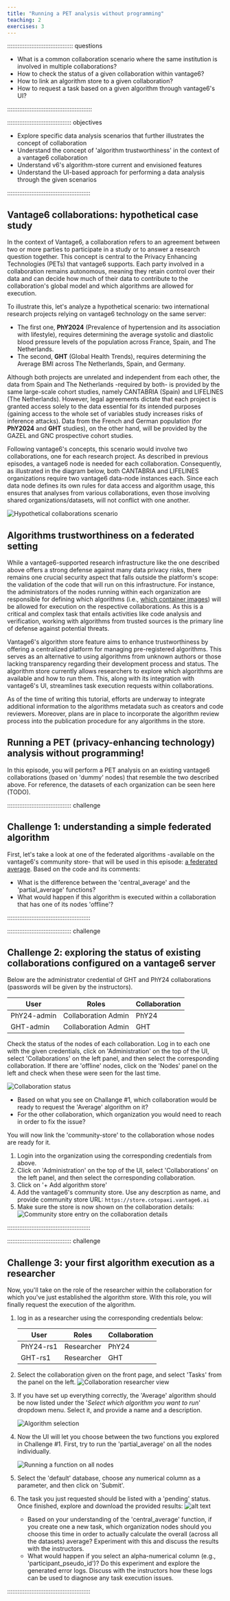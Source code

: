 ```yaml
---
title: "Running a PET analysis without programming"
teaching: 2
exercises: 3
---
```


:::::::::::::::::::::::::::::::::::::: questions
- What is a common collaboration scenario where the same institution is involved in multiple collaborations?
- How to check the status of a given collaboration within vantage6?
- How to link an algorithm store to a given collaboration?
- How to request a task based on a given algorithm through vantage6's UI?

:::::::::::::::::::::::::::::::::::::::::::::::::

::::::::::::::::::::::::::::::::::::: objectives

- Explore specific data analysis scenarios that further illustrates the concept of collaboration
- Understand the concept of 'algorithm trustworthiness' in the context of a vantage6 collaboration
- Understand v6's algorithm-store current and envisioned features
- Understand the UI-based approach for performing a data analysis through the given scenarios 

::::::::::::::::::::::::::::::::::::::::::::::::

## Vantage6 collaborations: hypothetical case study

In the context of Vantage6, a collaboration refers to an agreement between two or more parties to participate in a study or to answer a research question together. This concept is central to the Privacy Enhancing Technologies (PETs) that vantage6 supports. Each party involved in a collaboration remains autonomous, meaning they retain control over their data and can decide how much of their data to contribute to the collaboration's global model and which algorithms are allowed for execution. 

To illustrate this, let's analyze a hypothetical scenario: two international research projects relying on vantage6 technology on the same server: 

* The first one, __PhY2024__ (Prevalence of hypertension and its association with lifestyle), requires determining the average systolic and diastolic blood pressure levels of the population across France, Spain, and The Netherlands. 
* The second, __GHT__ (Global Health Trends), requires determining the Average BMI across The Netherlands, Spain, and Germany. 

Although both projects are unrelated and independent from each other, the data from Spain and The Netherlands -required by both- is provided by the same large-scale cohort studies, namely CANTABRIA (Spain) and LIFELINES (The Netherlands). However, legal agreements dictate that each project is granted access solely to the data essential for its intended purposes (gaining access to the whole set of variables study increases risks of inference attacks). Data from the French and German population (for __PhY2024__ and __GHT__ studies), on the other hand, will be provided by the GAZEL and GNC prospective cohort studies.

Following vantage6's concepts, this scenario would involve two collaborations, one for each research project. As described in previous episodes, a vantage6 node is needed for each collaboration. Consequently, as illustrated in the diagram below, both CANTABRIA and LIFELINES organizations require two vantage6 data-node instances each. Since each data node defines its own rules for data access and algorithm usage, this ensures that analyses from various collaborations, even those involving shared organizations/datasets, will not conflict with one another.

![Hypothetical collaborations scenario](fig/chapter3/orgs_n_collabs_scenario.png)


## Algorithms trustworthiness on a federated setting

While a vantage6-supported research infrastructure like the one described above offers a strong defense against many data privacy risks, there remains one crucial security aspect that falls outside the platform's scope: the validation of the code that will run on this infrastructure. For instance, the administrators of the nodes running within each organization are responsible for defining which algorithms (i.e., [which container images](https://docs.vantage6.ai/en/main/node/configure.html#all-configuration-options)) will be allowed for execution on the respective collaborations. As this is a critical and complex task that entails activities like code analysis and verification, working with algorithms from trusted sources is the primary line of defense against potential threats.

Vantage6's algorithm store feature aims to enhance trustworthiness by offering a centralized platform for managing pre-registered algorithms. This serves as an alternative to using algorithms from unknown authors or those lacking transparency regarding their development process and status. The algorithm store currently allows researchers to explore which algorithms are available and how to run them. This, along with its integration with vantage6's UI, streamlines task execution requests within collaborations.

As of the time of writing this tutorial, efforts are underway to integrate additional information to the algorithms metadata such as creators and code reviewers. Moreover, plans are in place to incorporate the algorithm review process into the publication procedure for any algorithms in the store.

## Running a PET (privacy-enhancing technology) analysis without programming!

In this episode, you will perform a PET analysis on an existing vantage6 collaborations (based on 'dummy' nodes) that resemble the two described above. For reference, the datasets of each organization can be seen here (TODO).

::::::::::::::::::::::::::::::::::::: challenge

## Challenge 1: understanding a simple federated algorithm

First, let's take a look at one of the federated algorithms -available on the vantage6's community store- that will be used in this episode: [a federated average](https://github.com/IKNL/v6-average-py/blob/master/v6-average-py/__init__.py). Based on the code and its comments:

- What is the difference between the 'central_average' and the 'partial_average' functions?
- What would happen if this algorithm is executed within a collaboration that has one of its nodes 'offline'?

::::::::::::::::::::::::::::::::::::::::::::::::

::::::::::::::::::::::::::::::::::::: challenge

## Challenge 2: exploring the status of existing collaborations configured on a vantage6 server

Below are the administrator credential of GHT and PhY24 collaborations (passwords will be given by the instructors).

|  User  |  Roles   |  Collaboration   |
|----|-----|-----|
|PhY24-admin  | Collaboration Admin    |PhY24      |
|GHT-admin  | Collaboration Admin    |GHT    |

Check the status of the nodes of each collaboration. Log in to each one with the given credentials, click on 'Administration' on the top of the UI, select 'Collaborations' on the left panel, and then select the corresponding collaboration. If there are 'offline' nodes, click on the 'Nodes' panel on the left and check when these were seen for the last time.

![Collaboration status](fig/chapter3/collab-status-offline.png)

- Based on what you see on Challange #1, which collaboration would be ready to request the 'Average' algorithm on it?
- For the other collaboration, which organization you would need to reach in order to fix the issue?

You will now link the 'community-store' to the collaboration whose nodes are ready for it. 

1. Login into the organization using the corresponding credentials from above. 
2. Click on 'Administration' on the top of the UI, select 'Collaborations' on the left panel, and then select the corresponding collaboration.
3. Click on '+ Add algorithm store'
4. Add the vantage6's community store. Use any descrption as name, and provide community store URL: `https://store.cotopaxi.vantage6.ai`
5. Make sure the store is now shown on the collaboration details:
![Community store entry on the collaboration details](fig/chapter3/community-store-entry.png)

::::::::::::::::::::::::::::::::::::::::::::::::

::::::::::::::::::::::::::::::::::::: challenge
## Challenge 3: your first algorithm execution as a researcher

Now, you'll take on the role of the researcher within the collaboration for which you've just established the algorithm store. With this role, you will finally request the execution of the algorithm. 

1. log in as a researcher using the corresponding credentials below:

    |  User  |  Roles   |  Collaboration   |
    |----|-----|-----|
    |PhY24-rs1  | Researcher    |PhY24      |
    |GHT-rs1  | Researcher    |GHT    |

2. Select the collaboration given on the front page, and select 'Tasks' from the panel on the left.
    ![Collaboration researcher view](fig/chapter3/collab-researcher-view.png)

3. If you have set up everything correctly, the 'Average' algorithm should be now listed under the '*Select which algorithm you want to run*' dropdown menu. Select it, and provide a name and a description.

    ![Algorithm selection](fig/chapter3/task-alg-selection.png)

4. Now the UI will let you choose between the two functions you explored in Challenge #1. First, try to run the 'partial_average' on all the nodes individually.

    ![Running a function on all nodes](fig/chapter3/task-partial-on-individial-orgs.png)

5. Select the 'default' database, choose any numerical column as a parameter, and then click on 'Submit'.

6. The task you just requested should be listed with a 'pending' status. Once finished, explore and download the provided results:
    ![alt text](fig/chapter3/task-results.png)


   - Based on your understanding of the 'central_average' function, if you create one a new task, which organization nodes should you choose this time in order to actually calculate the overall (across all the datasets) average? Experiment with this and discuss the results with the instructors.
   - What would happen if you select an alpha-numerical column (e.g., 'participant_pseudo_id')? Do this experiment and explore the generated error logs. Discuss with the instructors how these logs can be used to diagnose any task execution issues.

::::::::::::::::::::::::::::::::::::::::::::::::

